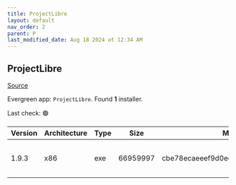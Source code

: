 ```yaml
---
title: ProjectLibre
layout: default
nav_order: 2
parent: P
last_modified_date: Aug 18 2024 at 12:34 AM
---
```


## ProjectLibre

[Source](https://www.projectlibre.com/)

Evergreen app: `ProjectLibre`. Found **1** installer.

Last check: 🟢

| Version | Architecture | Type | Size     | Md5                              | URI                                                                                                                                                                                                          |
| ------- | ------------ | ---- | -------- | -------------------------------- | ------------------------------------------------------------------------------------------------------------------------------------------------------------------------------------------------------------ |
| 1.9.3   | x86          | exe  | 66959997 | cbe78ecaeeef9d0ee5e8c562d86c4113 | [https://netactuate.dl.sourceforge.net/project/projectlibre/ProjectLibre/1.9.3/projectlibre-1.9.3.exe](https://netactuate.dl.sourceforge.net/project/projectlibre/ProjectLibre/1.9.3/projectlibre-1.9.3.exe) |
